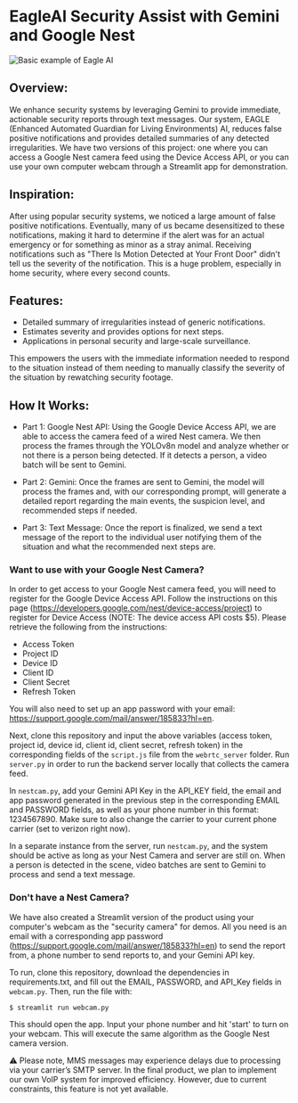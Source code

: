 # EagleAI Security Assist with Gemini and Google Nest

![Basic example of Eagle AI](./docs/images/eagleai.gif)

## Overview:

We enhance security systems by leveraging Gemini to provide immediate, actionable security reports through text messages. Our system, EAGLE (Enhanced Automated Guardian for Living Environments) AI, reduces false positive notifications and provides detailed summaries of any detected irregularities. We have two versions of this project: one where you can access a Google Nest camera feed using the Device Access API, or you can use your own computer webcam through a Streamlit app for demonstration.

## Inspiration:

After using popular security systems, we noticed a large amount of false positive notifications. Eventually, many of us became desensitized to these notifications, making it hard to determine if the alert was for an actual emergency or for something as minor as a stray animal. Receiving notifications such as "There Is Motion Detected at Your Front Door" didn't tell us the severity of the notification. This is a huge problem, especially in home security, where every second counts.

## Features:

* Detailed summary of irregularities instead of generic notifications.
* Estimates severity and provides options for next steps.
* Applications in personal security and large-scale surveillance.

This empowers the users with the immediate information needed to respond to the situation instead of them needing to manually classify the severity of the situation by rewatching security footage.

## How It Works:

- Part 1: Google Nest API: Using the Google Device Access API, we are able to access the camera feed of a wired Nest camera. We then process the frames through the YOLOv8n model and analyze whether or not there is a person being detected. If it detects a person, a video batch will be sent to Gemini.

- Part 2: Gemini: Once the frames are sent to Gemini, the model will process the frames and, with our corresponding prompt, will generate a detailed report regarding the main events, the suspicion level, and recommended steps if needed.

- Part 3: Text Message: Once the report is finalized, we send a text message of the report to the individual user notifying them of the situation and what the recommended next steps are.

### Want to use with your Google Nest Camera?

In order to get access to your Google Nest camera feed, you will need to register for the Google Device Access API. Follow the instructions on this page (https://developers.google.com/nest/device-access/project) to register for Device Access (NOTE: The device access API costs $5). Please retrieve the following from the instructions:
* Access Token
* Project ID
* Device ID
* Client ID
* Client Secret
* Refresh Token

You will also need to set up an app password with your email: https://support.google.com/mail/answer/185833?hl=en.

Next, clone this repository and input the above variables (access token, project id, device id, client id, client secret, refresh token) in the corresponding fields of the `script.js` file from the `webrtc_server` folder. Run `server.py` in order to run the backend server locally that collects the camera feed. 

In `nestcam.py`, add your Gemini API Key in the API_KEY field, the email and app password generated in the previous step in the corresponding EMAIL and PASSWORD fields, as well as your phone number in this format: 1234567890. Make sure to also change the carrier to your current phone carrier (set to verizon right now). 

In a separate instance from the server, run `nestcam.py`, and the system should be active as long as your Nest Camera and server are still on. When a person is detected in the scene, video batches are sent to Gemini to process and send a text message.

### Don't have a Nest Camera?

We have also created a Streamlit version of the product using your computer's webcam as the "security camera" for demos. All you need is an email with a corresponding app password (https://support.google.com/mail/answer/185833?hl=en) to send the report from, a phone number to send reports to, and your Gemini API key.

To run, clone this repository, download the dependencies in requirements.txt, and fill out the EMAIL, PASSWORD, and API_Key fields in `webcam.py`. Then, run the file with:
```shell
$ streamlit run webcam.py
```
This should open the app. Input your phone number and hit 'start' to turn on your webcam. This will execute the same algorithm as the Google Nest camera version.

:warning: Please note, MMS messages may experience delays due to processing via your carrier’s SMTP server. In the final product, we plan to implement our own VoIP system for improved efficiency. However, due to current constraints, this feature is not yet available.
